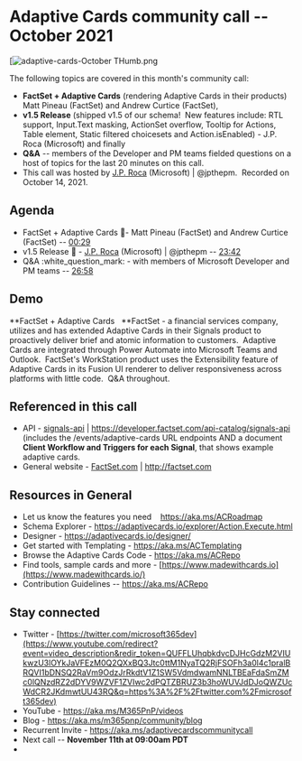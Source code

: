 # Adaptive Cards community call -- October 2021

[![adaptive-cards-October
THumb.png](https://techcommunity.microsoft.com/t5/image/serverpage/image-id/324683iE137929D200330F1/image-size/large?v=v2&px=999 "adaptive-cards-October THumb.png")

The following topics are covered in this month's community call:
- **FactSet + Adaptive Cards** (rendering Adaptive Cards in their
products) Matt Pineau (FactSet) and Andrew Curtice (FactSet), 
- **v1.5
Release** (shipped v1.5 of our schema!  New features include: RTL
support, Input.Text masking, ActionSet overflow, Tooltip for Actions,
Table element, Static filtered choicesets and Action.isEnabled) - J.P.
Roca (Microsoft) and finally 
- **Q&A** -- members of the Developer and PM
teams fielded questions on a host of topics for the last 20 minutes on
this call.   
- This call was hosted by [J.P.
Roca](http://twitter.com/jpthepm) (Microsoft) \| \@jpthepm.  Recorded on
October 14, 2021.

## Agenda

-   FactSet + Adaptive Cards :handshake:- Matt Pineau (FactSet) and
    Andrew Curtice (FactSet) --
    [00:29](https://youtu.be/zr8TiZZB5_k?t=29)
-   v1.5 Release :loudspeaker: - [J.P. Roca](http://twitter.com/jpthepm)
    (Microsoft) \| \@jpthepm --
    [23:42](https://youtu.be/zr8TiZZB5_k?t=1422)
-   Q&A :white_question_mark: - with members of Microsoft Developer and
    PM teams -- [26:58](https://youtu.be/zr8TiZZB5_k?t=1618)

## Demo

**FactSet + Adaptive Cards   **FactSet - a financial services company,
utilizes and has extended Adaptive Cards in their Signals product to
proactively deliver brief and atomic information to customers.  Adaptive
Cards are integrated through Power Automate into Microsoft Teams and
Outlook.  FactSet's WorkStation product uses the Extensibility feature
of Adaptive Cards in its Fusion UI renderer to deliver responsiveness
across platforms with little code.  Q&A throughout.

## Referenced in this call

-   API -
    [signals-api](https://developer.factset.com/api-catalog/signals-api)
    \| <https://developer.factset.com/api-catalog/signals-api> (includes
    the /events/adaptive-cards URL endpoints AND a document **Client
    Workflow and Triggers for each Signal**, that shows example adaptive
    cards.
-   General website -
    [FactSet.com](https://nam06.safelinks.protection.outlook.com/?url=https%3A%2F%2Fwww.factset.com%2F&data=04%7C01%7Cjproca%40microsoft.com%7C6d2eaed72f3449671f5808d9a08ac6b3%7C72f988bf86f141af91ab2d7cd011db47%7C1%7C0%7C637717341312430004%7CUnknown%7CTWFpbGZsb3d8eyJWIjoiMC4wLjAwMDAiLCJQIjoiV2luMzIiLCJBTiI6Ik1haWwiLCJXVCI6Mn0%3D%7C3000&sdata=38OOMHps0%2F4ZETVE6isf3mqXGnEst2ClVOwr301Q8Lw%3D&reserved=0)
    \| <http://factset.com>

## Resources in General

-   Let us know the features you need    <https://aka.ms/ACRoadmap>
-   Schema Explorer
    - <https://adaptivecards.io/explorer/Action.Execute.html>
-   Designer - <https://adaptivecards.io/designer/> 
-   Get started with Templating - <https://aka.ms/ACTemplating>
-   Browse the Adaptive Cards Code - <https://aka.ms/ACRepo>
-   Find tools, sample cards and more
    - [https://www.madewithcards.io](https://www.madewithcards.io/)
-   Contribution Guidelines -- <https://aka.ms/ACRepo> 

## Stay connected

-   Twitter
    - [https://twitter.com/microsoft365dev](https://www.youtube.com/redirect?event=video_description&redir_token=QUFFLUhqbkdvcDJHcGdzM2VIUkwzU3lOYkJaVFEzM0Q2QXxBQ3Jtc0ttM1NyaTQ2RjFSOFh3a0l4c1pralBRQVI1bDNSQ2RaVm9OdzJrRkdtV1Z1SW5VdmdwamNNLTBEaFdaSmZMc0lQNzdRZ2dDYV9WZVF1ZVIwc2dPQTZBRUZ3b3hoWUVJdDJoQWZUcWdCR2JKdmwtUU43RQ&q=https%3A%2F%2Ftwitter.com%2Fmicrosoft365dev)​
-   YouTube - <https://aka.ms/M365PnP/videos>​
-   Blog - <https://aka.ms/m365pnp/community/blog>
-   Recurrent Invite - <https://aka.ms/adaptivecardscommunitycall>
-   Next call -- **November 11th at 09:00am PDT**
-   